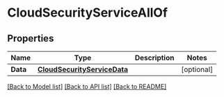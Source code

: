 # CloudSecurityServiceAllOf

## Properties

Name | Type | Description | Notes
------------ | ------------- | ------------- | -------------
**Data** | [**CloudSecurityServiceData**](cloud_security_service_data.md) |  | [optional] 

[[Back to Model list]](../README.md#documentation-for-models) [[Back to API list]](../README.md#documentation-for-api-endpoints) [[Back to README]](../README.md)


